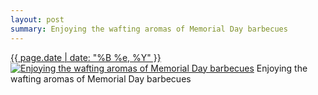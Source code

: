 ```yaml
---
layout: post
summary: Enjoying the wafting aromas of Memorial Day barbecues
---
```


<p>
  <time><a href="/500">{{ page.date | date: "%B %e, %Y" }}</a></time>
  <a href="/500"><img src="{{ site.assets_url }}/500-640.jpg" srcset="{{ site.assets_url }}/500-1280.jpg 1280w, {{ site.assets_url }}/500-960.jpg 960w, {{ site.assets_url }}/500-640.jpg 640w, {{ site.assets_url }}/500-320.jpg 320w" sizes="(min-width: 700px) 50vw, calc(100vw - 2rem)" alt="Enjoying the wafting aromas of Memorial Day barbecues" /></a>
  <span>Enjoying the wafting aromas of Memorial Day barbecues</span>
</p>
